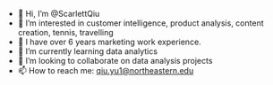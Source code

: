 - 👋 Hi, I’m @ScarlettQiu
- 👀 I’m interested in customer intelligence, product analysis, content creation, tennis, travelling
- 💼 I have over 6 years marketing work experience.
- 🌱 I’m currently learning data analytics
- 💞️ I’m looking to collaborate on data analysis projects
- 📫 How to reach me: qiu.yu1@northeastern.edu

<!---
ScarlettQiu/ScarlettQiu is a ✨ special ✨ repository because its `README.md` (this file) appears on your GitHub profile.
You can click the Preview link to take a look at your changes.
--->
